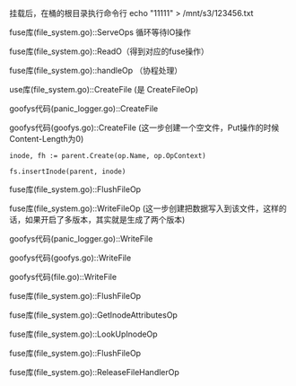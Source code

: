 挂载后，在桶的根目录执行命令行 echo "11111" > /mnt/s3/123456.txt

fuse库(file_system.go)::ServeOps 循环等待IO操作

fuse库(file_system.go)::ReadO（得到对应的fuse操作）

fuse库(file_system.go)::handleOp （协程处理）

use库(file_system.go)::CreateFile  (是 CreateFileOp)

goofys代码(panic_logger.go)::CreateFile

goofys代码(goofys.go)::CreateFile    (这一步创建一个空文件，Put操作的时候Content-Length为0)

```
inode, fh := parent.Create(op.Name, op.OpContext)
```

```
fs.insertInode(parent, inode)
```

fuse库(file_system.go)::FlushFileOp

fuse库(file_system.go)::WriteFileOp   (这一步创建把数据写入到该文件，这样的话，如果开启了多版本，其实就是生成了两个版本)

goofys代码(panic_logger.go)::WriteFile

goofys代码(goofys.go)::WriteFile

goofys代码(file.go)::WriteFile

fuse库(file_system.go)::FlushFileOp

fuse库(file_system.go)::GetInodeAttributesOp 

fuse库(file_system.go)::LookUpInodeOp

fuse库(file_system.go)::FlushFileOp

fuse库(file_system.go)::ReleaseFileHandlerOp